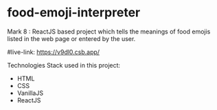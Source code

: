 # food-emoji-interpreter

Mark 8 : ReactJS based project which tells the meanings of food emojis listed in the web page or entered by the user.

#live-link:
https://v9dl0.csb.app/

Technologies Stack used in this project:

  * HTML
  * CSS
  * VanillaJS
  * ReactJS
